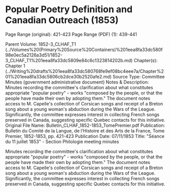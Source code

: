# Popular Poetry Definition and Canadian Outreach (1853)

Page Range (original): 421-423
Page Range (PDF) (1): 439-441

Parent Volume: 1852-3_CLHAF_T1 (../Volumes%20(Primary%20Source%20Containers)%201eea8fa33dc580f98e0ec5a2126a3d51/1852-3_CLHAF_T1%201eea8fa33dc5809e84c6c1323814202b.md)
Chapter(s): Chapter 1  (../Writing%20drafts%201eea8fa33dc580768fe9ef08bc4eee7a/Chapter%201%201eea8fa33dc5806cb2dce30b2520afe2.md)
Source Type: Committee Minutes (government administrative document)
Notes & Description: Minutes recording the committee's clarification about what constitutes appropriate "popular poetry" - works "composed by the people, or that the people have made their own by adopting them." The document notes access to M. Capelle's collection of Corsican songs and receipt of a Breton song about a young woman's abduction during the Wars of the League. Significantly, the committee expresses interest in collecting French songs preserved in Canada, suggesting specific Quebec contacts for this initiative.
Original File Name: Bulletin_CLHAF_1852-1853_TomePremier.pdf
Publication: Bulletin du Comité de la Langue, de l'Histoire et des Arts de la France, Tome Premier, 1852-1853, pp. 421-423
Publication Date: 07/11/1853
Title: "Séance du 11 juillet 1853" - Section Philologie meeting minutes

Minutes recording the committee's clarification about what constitutes appropriate "popular poetry" - works "composed by the people, or that the people have made their own by adopting them." The document notes access to M. Capelle's collection of Corsican songs and receipt of a Breton song about a young woman's abduction during the Wars of the League. Significantly, the committee expresses interest in collecting French songs preserved in Canada, suggesting specific Quebec contacts for this initiative.